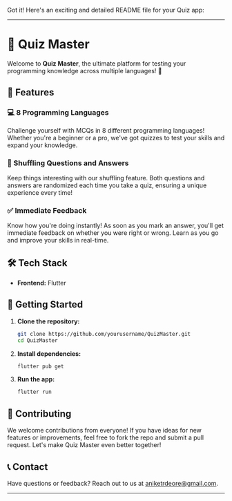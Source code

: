 Got it! Here's an exciting and detailed README file for your Quiz app:

---

# 🧠 Quiz Master

Welcome to **Quiz Master**, the ultimate platform for testing your programming knowledge across multiple languages! 🎉

## 📱 Features

### 💻 8 Programming Languages

Challenge yourself with MCQs in 8 different programming languages! Whether you're a beginner or a pro, we've got quizzes to test your skills and expand your knowledge.

### 🔄 Shuffling Questions and Answers

Keep things interesting with our shuffling feature. Both questions and answers are randomized each time you take a quiz, ensuring a unique experience every time!

### ✅ Immediate Feedback

Know how you're doing instantly! As soon as you mark an answer, you'll get immediate feedback on whether you were right or wrong. Learn as you go and improve your skills in real-time.

## 🛠 Tech Stack

- **Frontend:** Flutter

## 🚀 Getting Started

1. **Clone the repository:**
   ```bash
   git clone https://github.com/yourusername/QuizMaster.git
   cd QuizMaster
   ```

2. **Install dependencies:**
   ```bash
   flutter pub get
   ```

3. **Run the app:**
   ```bash
   flutter run
   ```

## 🤝 Contributing

We welcome contributions from everyone! If you have ideas for new features or improvements, feel free to fork the repo and submit a pull request. Let's make Quiz Master even better together!

## 📞 Contact

Have questions or feedback? Reach out to us at aniketrdeore@gmail.com.

---
